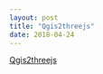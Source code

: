 ```yaml
---
layout: post
title: "Qgis2threejs"
date: 2018-04-24
---
```


[Qgis2threejs](./qgis2threejs/index.html)
